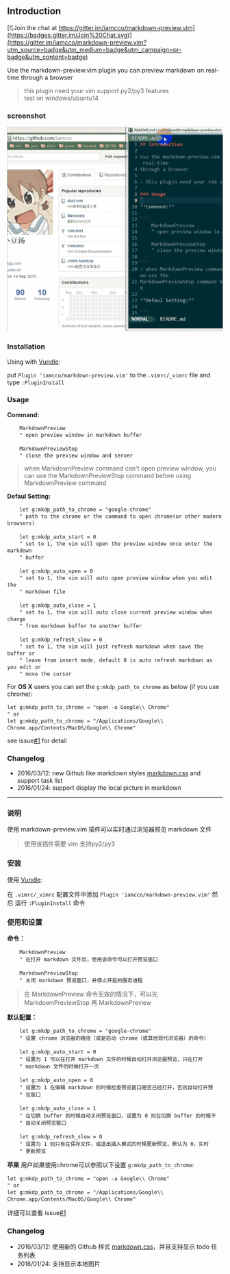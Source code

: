## Introduction

[![Join the chat at https://gitter.im/iamcco/markdown-preview.vim](https://badges.gitter.im/Join%20Chat.svg)](https://gitter.im/iamcco/markdown-preview.vim?utm_source=badge&utm_medium=badge&utm_campaign=pr-badge&utm_content=badge)

Use the markdown-preview.vim plugin you can preview markdown on real-time
through a browser

> this plugin need your vim support py2/py3 features  
> test on windows/ubuntu14


### screenshot

![screenshot](./screenshot.gif)

### Installation

Using with [Vundle][Vundle]:

put `Plugin 'iamcco/markdown-preview.vim'` to the `.vimrc/_vimrc` file and type
`:PluginInstall`

### Usage

**Command:**

```
    MarkdownPreview
    " open preview window in markdown buffer

    MarkdownPreviewStop
    " close the preview window and server

```
> when MarkdownPreview command can't open preview window, you can use the
MarkdownPreviewStop command before using MarkdownPreview command

**Defaul Setting:**

```
    let g:mkdp_path_to_chrome = "google-chrome"
    " path to the chrome or the command to open chrome(or other modern browsers)

    let g:mkdp_auto_start = 0
    " set to 1, the vim will open the preview window once enter the markdown
    " buffer

    let g:mkdp_auto_open = 0
    " set to 1, the vim will auto open preview window when you edit the
    " markdown file

    let g:mkdp_auto_close = 1
    " set to 1, the vim will auto close current preview window when change
    " from markdown buffer to another buffer

    let g:mkdp_refresh_slow = 0
    " set to 1, the vim will just refresh markdown when save the buffer or
    " leave from insert mode, default 0 is auto refresh markdown as you edit or
    " move the cursor
```

For **OS X** users you can set the `g:mkdp_path_to_chrome` as below (if you use chrome):

```
let g:mkdp_path_to_chrome = "open -a Google\\ Chrome"
" or
let g:mkdp_path_to_chrome = "/Applications/Google\\ Chrome.app/Contents/MacOS/Google\\ Chrome"
```
see issue[#1](https://github.com/iamcco/markdown-preview.vim/issues/1) for detail

### Changelog

* 2016/03/12: new Github like markdown styles [markdown.css](https://github.com/iamcco/markdown.css) and support task list
* 2016/01/24: support display the local picture in markdown

--------------------------------------------------------------------------------

### 说明

使用 markdown-preview.vim 插件可以实时通过浏览器预览 markdown 文件

> 使用该插件需要 vim 支持py2/py3

### 安装

使用 [Vundle][Vundle]:

在 `.vimrc/_vimrc` 配置文件中添加 `Plugin 'iamcco/markdown-preview.vim'` 然后
运行 `:PluginInstall` 命令

### 使用和设置

**命令：**

```
    MarkdownPreview
    " 在打开 markdown 文件后，使用该命令可以打开预览窗口

    MarkdownPreviewStop
    " 关闭 markdown 预览窗口，并停止开启的服务进程

```
> 在 MarkdownPreview 命令无效的情况下，可以先 MarkdownPreviewStop 再 MarkdownPreview

**默认配置：**

```
    let g:mkdp_path_to_chrome = "google-chrome"
    " 设置 chrome 浏览器的路径（或是启动 chrome（或其他现代浏览器）的命令）

    let g:mkdp_auto_start = 0
    " 设置为 1 可以在打开 markdown 文件的时候自动打开浏览器预览，只在打开
    " markdown 文件的时候打开一次

    let g:mkdp_auto_open = 0
    " 设置为 1 在编辑 markdown 的时候检查预览窗口是否已经打开，否则自动打开预
    " 览窗口

    let g:mkdp_auto_close = 1
    " 在切换 buffer 的时候自动关闭预览窗口，设置为 0 则在切换 buffer 的时候不
    " 自动关闭预览窗口

    let g:mkdp_refresh_slow = 0
    " 设置为 1 则只有在保存文件，或退出插入模式的时候更新预览，默认为 0，实时
    " 更新预览
```

**苹果** 用户如果使用chrome可以参照以下设置 `g:mkdp_path_to_chrome`:

```
let g:mkdp_path_to_chrome = "open -a Google\\ Chrome"
" or
let g:mkdp_path_to_chrome = "/Applications/Google\\ Chrome.app/Contents/MacOS/Google\\ Chrome"
```
详细可以查看 issue[#1](https://github.com/iamcco/markdown-preview.vim/issues/1) 

### Changelog

* 2016/03/12: 使用新的 Github 样式 [markdown.css](https://github.com/iamcco/markdown.css)，并且支持显示 todo 任务列表
* 2016/01/24: 支持显示本地图片

[Vundle]: https://github.com/VundleVim/Vundle.vim
